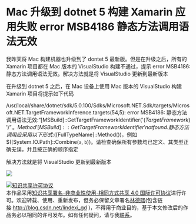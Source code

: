 # Mac 升级到 dotnet 5 构建 Xamarin 应用失败 error MSB4186 静态方法调用语法无效

我昨天将 Mac 构建机器也升级到了 dontet 5 最新版。但是在升级之后，所有的 Xamarin 项目都在 Mac 版本的 VisualStudio 构建不通过，提示  error MSB4186: 静态方法调用语法无效。解决方法就是将 VisualStudio 更新到最新版本

<!--more-->
<!-- CreateTime:2020/12/3 9:55:35 -->

在升级到 dotnet 5 之后，在 Mac 设备上使用 Mac 版本的 VisualStudio 构建 Xamarin 项目将提示如下代码

/usr/local/share/dotnet/sdk/5.0.100/Sdks/Microsoft.NET.Sdk/targets/Microsoft.NET.TargetFrameworkInference.targets(54,5): error MSB4186: 静态方法调用语法无效:“[MSBuild]::GetTargetFrameworkIdentifier('$(TargetFramework)')”。Method '[MSBuild]::GetTargetFrameworkIdentifier' not found. 静态方法调用应采用以下形式:$([FullTypeName]::Method())，例如 $([System.IO.Path]::Combine(`a`, `b`))。请检查确保所有参数均已定义、其类型正确无误，并且按正确的顺序指定

解决方法就是将 VisualStudio 更新到最新版本

<!-- ![](image/Mac 升级到 dotnet 5 构建 Xamarin 应用失败 error MSB4186 静态方法调用语法无效/Mac 升级到 dotnet 5 构建 Xamarin 应用失败 error MSB4186 静态方法调用语法无效0.png) -->

![](http://image.acmx.xyz/lindexi%2F2020123955448402.jpg)

<a rel="license" href="http://creativecommons.org/licenses/by-nc-sa/4.0/"><img alt="知识共享许可协议" style="border-width:0" src="https://i.creativecommons.org/l/by-nc-sa/4.0/88x31.png" /></a><br />本作品采用<a rel="license" href="http://creativecommons.org/licenses/by-nc-sa/4.0/">知识共享署名-非商业性使用-相同方式共享 4.0 国际许可协议</a>进行许可。欢迎转载、使用、重新发布，但务必保留文章署名[林德熙](http://blog.csdn.net/lindexi_gd)(包含链接:http://blog.csdn.net/lindexi_gd )，不得用于商业目的，基于本文修改后的作品务必以相同的许可发布。如有任何疑问，请与我[联系](mailto:lindexi_gd@163.com)。

